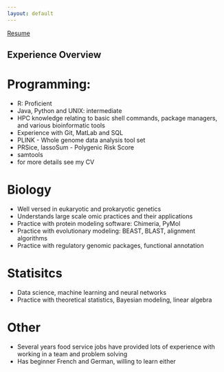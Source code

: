 ```yaml
---
layout: default
---
```


[Resume](pdfs\public_CV_apr_2023.pdf) 


## Experience Overview

# Programming:
* R: Proficient
* Java, Python and UNIX: intermediate
* HPC knowledge relating to basic shell commands, package managers, and various bioinformatic tools
* Experience with Git, MatLab and SQL
* PLINK - Whole genome data analysis tool set
* PRSice, lassoSum - Polygenic Risk Score
* samtools
* for more details see my CV

# Biology
* Well versed in eukaryotic and prokaryotic genetics
* Understands large scale omic practices and their applications
* Practice with protein modeling software: Chimeria, PyMol
* Practice with evolutionary modeling: BEAST, BLAST, alignment algorithms
* Practice with regulatory genomic packages, functional annotation 

# Statisitcs
* Data science, machine learning and neural networks
* Practice with theoretical statistics, Bayesian modeling, linear algebra 

# Other
* Several years food service jobs have provided lots of experience with working in a team and problem solving
* Has beginner French and German, willing to learn either